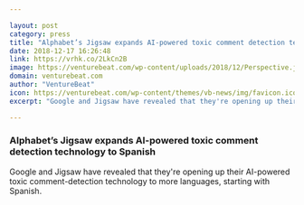 ```yaml
---

layout: post
category: press
title: "Alphabet’s Jigsaw expands AI-powered toxic comment detection technology to Spanish"
date: 2018-12-17 16:26:48
link: https://vrhk.co/2LkCn2B
image: https://venturebeat.com/wp-content/uploads/2018/12/Perspective.jpg?fit=1245%2C719&strip=all
domain: venturebeat.com
author: "VentureBeat"
icon: https://venturebeat.com/wp-content/themes/vb-news/img/favicon.ico
excerpt: "Google and Jigsaw have revealed that they're opening up their AI-powered toxic comment-detection technology to more languages, starting with Spanish. "

---
```


### Alphabet’s Jigsaw expands AI-powered toxic comment detection technology to Spanish

Google and Jigsaw have revealed that they're opening up their AI-powered toxic comment-detection technology to more languages, starting with Spanish. 